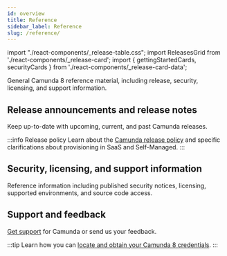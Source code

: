 ```yaml
---
id: overview
title: Reference
sidebar_label: Reference
slug: /reference/
---
```


import "./react-components/\_release-table.css";
import ReleasesGrid from './react-components/\_release-card';
import { gettingStartedCards, securityCards } from './react-components/\_release-card-data';

General Camunda 8 reference material, including release, security, licensing, and support information.

## Release announcements and release notes

Keep up-to-date with upcoming, current, and past Camunda releases.

<ReleasesGrid releases={gettingStartedCards} />

:::info Release policy
Learn about the [Camunda release policy](/reference/announcements-release-notes/release-policy.md) and specific clarifications about provisioning in SaaS and Self-Managed.
:::

## Security, licensing, and support information

Reference information including published security notices, licensing, supported environments, and source code access.

<ReleasesGrid releases={securityCards} />

## Support and feedback

[Get support](contact.md) for Camunda or send us your feedback.

:::tip
Learn how you can [locate and obtain your Camunda 8 credentials](contact.md#locate-your-camunda-8-credentials).
:::
